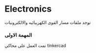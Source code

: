 # Electronics
توجد ملفات مسار القوى الكهربيائيه والالكترونيات 
### المهمة الاولى 
تمت العمل على محاكي tinkercad 
